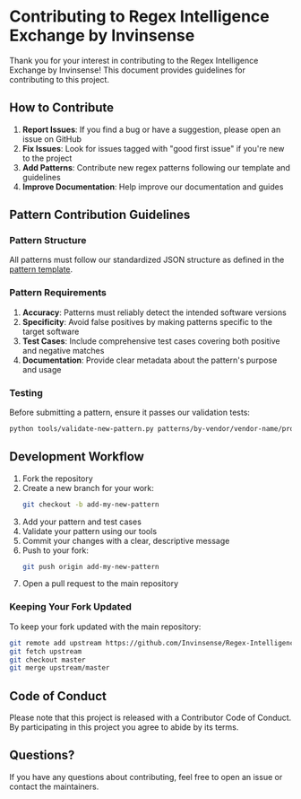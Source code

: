 # Contributing to Regex Intelligence Exchange by Invinsense

Thank you for your interest in contributing to the Regex Intelligence Exchange by Invinsense! This document provides guidelines for contributing to this project.

## How to Contribute

1. **Report Issues**: If you find a bug or have a suggestion, please open an issue on GitHub
2. **Fix Issues**: Look for issues tagged with "good first issue" if you're new to the project
3. **Add Patterns**: Contribute new regex patterns following our template and guidelines
4. **Improve Documentation**: Help improve our documentation and guides

## Pattern Contribution Guidelines

### Pattern Structure

All patterns must follow our standardized JSON structure as defined in the [pattern template](https://github.com/Invinsense/Regex-Intelligence-Exchange-by-Invinsense/blob/master/patterns/TEMPLATE.md).

### Pattern Requirements

1. **Accuracy**: Patterns must reliably detect the intended software versions
2. **Specificity**: Avoid false positives by making patterns specific to the target software
3. **Test Cases**: Include comprehensive test cases covering both positive and negative matches
4. **Documentation**: Provide clear metadata about the pattern's purpose and usage

### Testing

Before submitting a pattern, ensure it passes our validation tests:

```bash
python tools/validate-new-pattern.py patterns/by-vendor/vendor-name/product-name.json
```

## Development Workflow

1. Fork the repository
2. Create a new branch for your work:
   ```bash
   git checkout -b add-my-new-pattern
   ```
3. Add your pattern and test cases
4. Validate your pattern using our tools
5. Commit your changes with a clear, descriptive message
6. Push to your fork:
   ```bash
   git push origin add-my-new-pattern
   ```
7. Open a pull request to the main repository

### Keeping Your Fork Updated

To keep your fork updated with the main repository:

```bash
git remote add upstream https://github.com/Invinsense/Regex-Intelligence-Exchange-by-Invinsense.git
git fetch upstream
git checkout master
git merge upstream/master
```

## Code of Conduct

Please note that this project is released with a Contributor Code of Conduct. By participating in this project you agree to abide by its terms.

## Questions?

If you have any questions about contributing, feel free to open an issue or contact the maintainers.